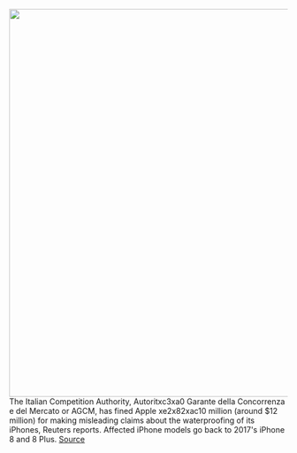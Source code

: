 <img src='https://cdn.vox-cdn.com/thumbor/gqMVm48-9aW32OqtugrMEf05ZfU=/0x0:2040x1360/1200x800/filters:focal(857x517:1183x843)/cdn.vox-cdn.com/uploads/chorus_image/image/67999342/acastro_180604_1777_apple_wwdc_0002.0.jpg' width='700px' /><br/>
The Italian Competition Authority, Autoritxc3xa0 Garante della Concorrenza e del Mercato or AGCM, has fined Apple xe2x82xac10 million (around $12 million) for making misleading claims about the waterproofing of its iPhones, Reuters reports. Affected iPhone models go back to 2017's iPhone 8 and 8 Plus.
<a href='https://www.theverge.com/2020/11/30/21726287/italy-apple-fine-iphone-waterproofing-warranty'> Source <a/>